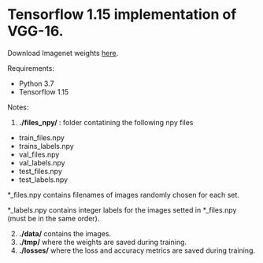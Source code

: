 # Tensorflow 1.15 implementation of VGG-16.

Download Imagenet weights [here](https://drive.google.com/drive/folders/1kP66oCFU8XTsT2XhBPSZM0txEv6WmIzQ?usp=sharing).

Requirements:
- Python 3.7 
- Tensorflow 1.15

Notes:

1) **./files_npy/** : folder contatining the following npy files

- train_files.npy
- trains_labels.npy
- val_files.npy
- val_labels.npy
- test_files.npy
- test_labels.npy

*_files.npy contains filenames of images randomly chosen for each set.

*_labels.npy contains integer labels for the images setted in *_files.npy (must be in the same order).


2) **./data/** contains the images.
3) **./tmp/** where the weights are saved during training.
4) **./losses/** where the loss and accuracy metrics are saved during training.
